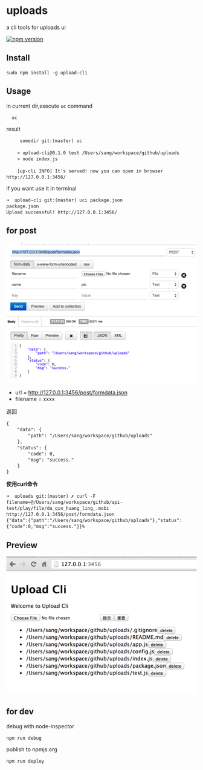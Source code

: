 # uploads

a cli tools for uploads ui

[![npm version](https://badge.fury.io/js/upload-cli.svg)](http://badge.fury.io/js/upload-cli)

## Install

	sudo npm install -g upload-cli
	
## Usage 

in current dir,execute `uc` command

	  uc
	
result

```
	 somedir git:(master) uc

	> upload-cli@0.1.0 test /Users/sang/workspace/github/uploads
	> node index.js

	[up-cli INFO] It's served! now you can open in browser http://127.0.0.1:3456/
```

if you want use it in terminal

```
➜  upload-cli git:(master) uci package.json                            
package.json
Upload successful! http://127.0.0.1:3456/
```

## for post

![](doc/json.png)

- url = http://127.0.0.1:3456/post/formdata.json
- filename = xxxx

返回


```
{
    "data": {
        "path": "/Users/sang/workspace/github/uploads"
    },
    "status": {
        "code": 0,
        "msg": "success."
    }
}
```

**使用curl命令**

```
➜  uploads git:(master) ✗ curl -F filename=@/Users/sang/workspace/github/api-test/play/file/da_qin_huang_ling_.mobi http://127.0.0.1:3456/post/formdata.json
{"data":{"path":"/Users/sang/workspace/github/uploads"},"status":{"code":0,"msg":"success."}}%   
```

## Preview 

![](doc/preview.png)


## for dev 

debug with node-inspector

	npm run debug
	
publish to npmjs.org

	npm run deploy 
